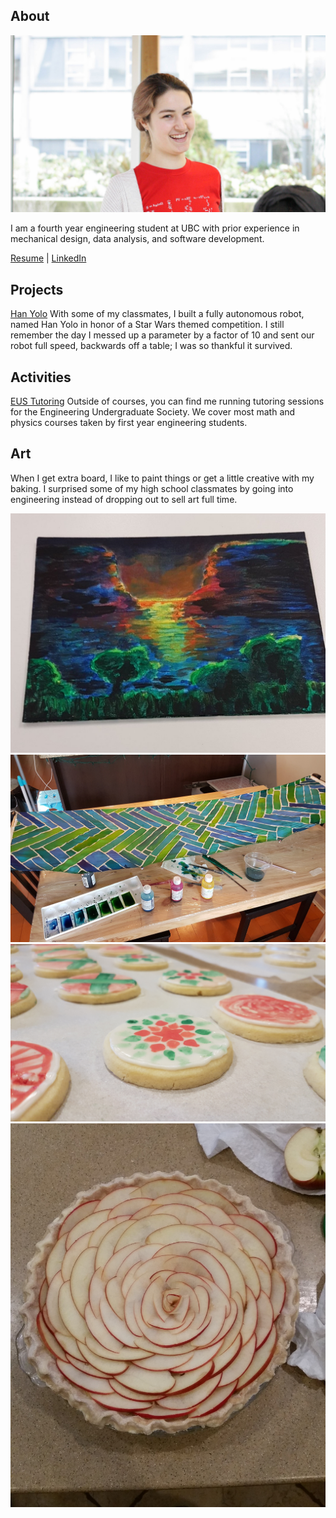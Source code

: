 ## About
![me](about.jpg)

I am a fourth year engineering student at UBC with prior experience in mechanical design, data analysis, and software development.

[Resume](https://masottile.github.io/resume.pdf) | [LinkedIn](https://www.linkedin.com/in/masottile/)

## Projects
[Han Yolo](https://hanyolo-shootsfirst.github.io/)
With some of my classmates, I built a fully autonomous robot, named Han Yolo in honor of a Star Wars themed competition. I still remember the day I messed up a parameter by a factor of 10 and sent our robot full speed, backwards off a table; I was so thankful it survived.

## Activities
[EUS Tutoring](https://ubcengineers.ca/tutoring)
Outside of courses, you can find me running tutoring sessions for the Engineering Undergraduate Society. We cover most math and physics courses taken by first year engineering students.

## Art
When I get extra board, I like to paint things or get a little creative with my baking. I surprised some of my high school classmates by going into engineering instead of dropping out to sell art full time.

![](pni_paint.jpg)
![](green_scarf.jpg)
![](cookies.jpg)
![](pie.jpg)
